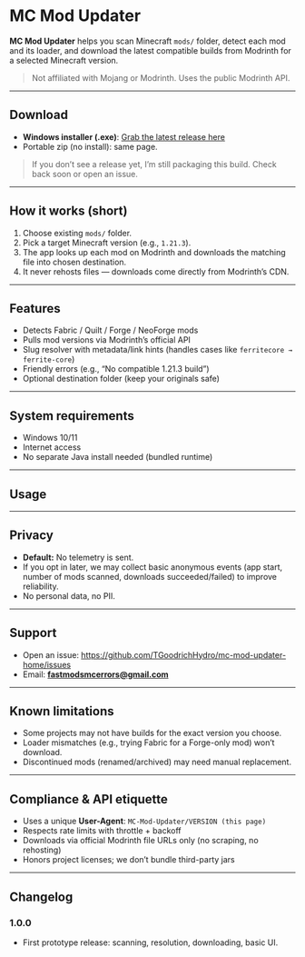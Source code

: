 # MC Mod Updater

**MC Mod Updater** helps you scan  Minecraft `mods/` folder, detect each mod and its loader, and download the latest compatible builds from Modrinth for a selected Minecraft version.

> Not affiliated with Mojang or Modrinth. Uses the public Modrinth API.

---

## Download

- **Windows installer (.exe)**: [Grab the latest release here](https://github.com/TGoodrichHydro/mc-mod-updater-home/releases)  
- Portable zip (no install): same page.

> If you don’t see a release yet, I’m still packaging this build. Check back soon or open an issue.

---

## How it works (short)

1. Choose  existing `mods/` folder.
2. Pick a target Minecraft version (e.g., `1.21.3`).
3. The app looks up each mod on Modrinth and downloads the matching file into  chosen destination.
4. It never rehosts files — downloads come directly from Modrinth’s CDN.

---

## Features

- Detects Fabric / Quilt / Forge / NeoForge mods
- Pulls mod versions via Modrinth’s official API
- Slug resolver with metadata/link hints (handles cases like `ferritecore → ferrite-core`)
- Friendly errors (e.g., “No compatible 1.21.3 build”)
- Optional destination folder (keep your originals safe)

---

## System requirements

- Windows 10/11
- Internet access
- No separate Java install needed (bundled runtime)

---

## Usage



---

## Privacy

- **Default:** No telemetry is sent.
- If you opt in later, we may collect basic anonymous events (app start, number of mods scanned, downloads succeeded/failed) to improve reliability.
- No personal data, no PII.

---

## Support

- Open an issue: https://github.com/TGoodrichHydro/mc-mod-updater-home/issues  
- Email: **fastmodsmcerrors@gmail.com**

---

## Known limitations

- Some projects may not have builds for the exact version you choose.
- Loader mismatches (e.g., trying Fabric for a Forge-only mod) won’t download.
- Discontinued mods (renamed/archived) may need manual replacement.

---

## Compliance & API etiquette

- Uses a unique **User-Agent**: `MC-Mod-Updater/VERSION (this page)`
- Respects rate limits with throttle + backoff
- Downloads via official Modrinth file URLs only (no scraping, no rehosting)
- Honors project licenses; we don’t bundle third-party jars

---

## Changelog

### 1.0.0
- First prototype release: scanning, resolution, downloading, basic UI.

